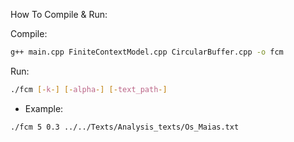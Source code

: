 How To Compile & Run:

Compile:
```bash
g++ main.cpp FiniteContextModel.cpp CircularBuffer.cpp -o fcm
```
Run:
```bash
./fcm [-k-] [-alpha-] [-text_path-]
```
- Example:
```bash 
./fcm 5 0.3 ../../Texts/Analysis_texts/Os_Maias.txt
```
